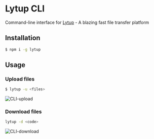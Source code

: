 # Lytup CLI
Command-line interface for [Lytup](http://lytup.com) - A blazing fast file transfer platform

## Installation
```sh
$ npm i -g lytup
```

## Usage

### Upload files
```sh
$ lytup -u <files>
```
![CLI-upload](http://d.pr/i/XVIM+)

### Download files
```sh
lytup -d <code>
```
![CLI-download](http://d.pr/i/4L29+)
